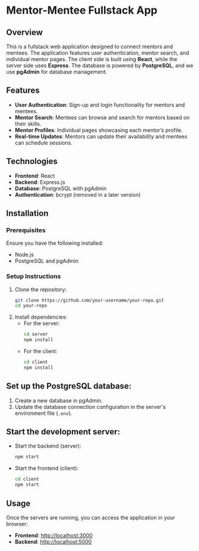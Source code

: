 # Mentor-Mentee Fullstack App

## Overview
This is a fullstack web application designed to connect mentors and mentees. The application features user authentication, mentor search, and individual mentor pages. The client side is built using **React**, while the server side uses **Express**. The database is powered by **PostgreSQL**, and we use **pgAdmin** for database management.

## Features
- **User Authentication**: Sign-up and login functionality for mentors and mentees.
- **Mentor Search**: Mentees can browse and search for mentors based on their skills.
- **Mentor Profiles**: Individual pages showcasing each mentor’s profile.
- **Real-time Updates**: Mentors can update their availability and mentees can schedule sessions.
  
## Technologies
- **Frontend**: React
- **Backend**: Express.js
- **Database**: PostgreSQL with pgAdmin
- **Authentication**: bcrypt (removed in a later version)

## Installation

### Prerequisites
Ensure you have the following installed:
- Node.js
- PostgreSQL and pgAdmin

### Setup Instructions
1. Clone the repository:
   ```bash
   git clone https://github.com/your-username/your-repo.git
   cd your-repo
   ```
2. Install dependencies:
   - For the server:
     ```bash
     cd server
     npm install
     ```
   - For the client:
     ```bash
     cd client
     npm install
     ```


## Set up the PostgreSQL database:

1. Create a new database in pgAdmin.
2. Update the database connection configuration in the server's environment file (`.env`).

## Start the development server:

- Start the backend (server):
  ```bash
  npm start
  ```
- Start the frontend (client):
  ```bash
  cd client
  npm start
  ```
## Usage
Once the servers are running, you can access the application in your browser:

- **Frontend**: [http://localhost:3000](http://localhost:3000)
- **Backend**: [http://localhost:5000](http://localhost:5000)


